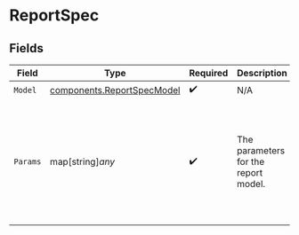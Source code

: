 # ReportSpec


## Fields

| Field                                                                      | Type                                                                       | Required                                                                   | Description                                                                | Example                                                                    |
| -------------------------------------------------------------------------- | -------------------------------------------------------------------------- | -------------------------------------------------------------------------- | -------------------------------------------------------------------------- | -------------------------------------------------------------------------- |
| `Model`                                                                    | [components.ReportSpecModel](../../models/components/reportspecmodel.md)   | :heavy_check_mark:                                                         | N/A                                                                        |                                                                            |
| `Params`                                                                   | map[string]*any*                                                           | :heavy_check_mark:                                                         | The parameters for the report model.                                       | {<br/>"fields": [<br/>"id",<br/>"status"<br/>],<br/>"filters": {<br/>"status": [<br/>"succeeded"<br/>]<br/>}<br/>} |